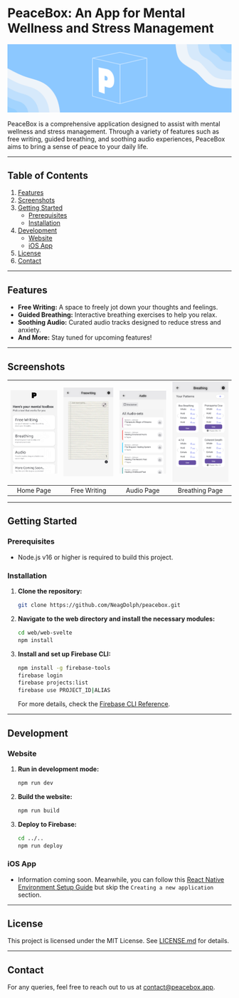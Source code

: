 # PeaceBox: An App for Mental Wellness and Stress Management

![PeaceBox Banner](all_assets/marketing_content/banners/peacebox_banner.png)

PeaceBox is a comprehensive application designed to assist with mental wellness and stress management. Through a variety of features such as free writing, guided breathing, and soothing audio experiences, PeaceBox aims to bring a sense of peace to your daily life.

---

## Table of Contents

1. [Features](#features)
2. [Screenshots](#screenshots)
3. [Getting Started](#getting-started)
    - [Prerequisites](#prerequisites)
    - [Installation](#installation)
4. [Development](#development)
    - [Website](#website)
    - [iOS App](#ios-app)
6. [License](#license)
7. [Contact](#contact)

---

## Features

- **Free Writing:** A space to freely jot down your thoughts and feelings.
- **Guided Breathing:** Interactive breathing exercises to help you relax.
- **Soothing Audio:** Curated audio tracks designed to reduce stress and anxiety.
- **And More:** Stay tuned for upcoming features!

---

## Screenshots

| ![Home Page](all_assets/marketing_content/screenshots/peaceboxhome.png) | ![Free Writing](all_assets/marketing_content/screenshots/freewriting.png) | ![Audio Page](all_assets/marketing_content/screenshots/audiopagescreenshot.png) | ![Breathing Page](all_assets/marketing_content/screenshots/breathingscreenshot.png) |
|:---------------------------------------------------------------------:|:--------------------------------------------------------------------------:|:-----------------------------------------------------------------------------:|:------------------------------------------------------------------------------:|
|                              Home Page                                |                               Free Writing                                |                                Audio Page                                   |                              Breathing Page                                  |

---

## Getting Started

### Prerequisites

- Node.js v16 or higher is required to build this project.

### Installation

1. **Clone the repository:**

    ```bash
    git clone https://github.com/NeagDolph/peacebox.git
    ```

2. **Navigate to the web directory and install the necessary modules:**

    ```bash
    cd web/web-svelte
    npm install
    ```

3. **Install and set up Firebase CLI:**

    ```bash
    npm install -g firebase-tools
    firebase login
    firebase projects:list
    firebase use PROJECT_ID|ALIAS
    ```

    For more details, check the [Firebase CLI Reference](https://firebase.google.com/docs/cli).

---

## Development

### Website

1. **Run in development mode:**

    ```bash
    npm run dev
    ```

2. **Build the website:**

    ```bash
    npm run build
    ```

3. **Deploy to Firebase:**

    ```bash
    cd ../..
    npm run deploy
    ```

### iOS App

- Information coming soon. Meanwhile, you can follow this [React Native Environment Setup Guide](https://reactnative.dev/docs/environment-setup) but skip the `Creating a new application` section.

---

## License

This project is licensed under the MIT License. See [LICENSE.md](./LICENSE.md) for details.

---

## Contact

For any queries, feel free to reach out to us at [contact@peacebox.app](mailto:contact@peacebox.app).
